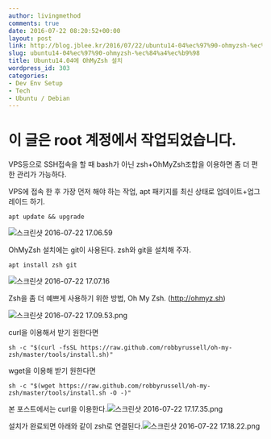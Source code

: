 ```yaml
---
author: livingmethod
comments: true
date: 2016-07-22 08:20:52+00:00
layout: post
link: http://blog.jblee.kr/2016/07/22/ubuntu14-04%ec%97%90-ohmyzsh-%ec%84%a4%ec%b9%98/
slug: ubuntu14-04%ec%97%90-ohmyzsh-%ec%84%a4%ec%b9%98
title: Ubuntu14.04에 OhMyZsh 설치
wordpress_id: 303
categories:
- Dev Env Setup
- Tech
- Ubuntu / Debian
---
```


# 이 글은 root 계정에서 작업되었습니다.

VPS등으로 SSH접속을 할 때 bash가 아닌 zsh+OhMyZsh조합을 이용하면 좀 더 편한 관리가 가능하다.

VPS에 접속 한 후 가장 먼저 해야 하는 작업, apt 패키지를 최신 상태로 업데이트+업그레이드 하기.

    
    apt update && upgrade


![스크린샷 2016-07-22 17.06.59](https://livingmethod.files.wordpress.com/2016/07/e18489e185b3e1848fe185b3e18485e185b5e186abe18489e185a3e186ba-2016-07-22-17-06-59.png)

OhMyZsh 설치에는 git이 사용된다. zsh와 git을 설치해 주자.

    
    apt install zsh git


![스크린샷 2016-07-22 17.07.16](https://livingmethod.files.wordpress.com/2016/07/e18489e185b3e1848fe185b3e18485e185b5e186abe18489e185a3e186ba-2016-07-22-17-07-16.png)

Zsh을 좀 더 예쁘게 사용하기 위한 방법, Oh My Zsh. (http://ohmyz.sh)

![스크린샷 2016-07-22 17.09.53.png](https://livingmethod.files.wordpress.com/2016/07/e18489e185b3e1848fe185b3e18485e185b5e186abe18489e185a3e186ba-2016-07-22-17-09-53.png)

curl을 이용해서 받기 원한다면

    
    sh -c "$(curl -fsSL https://raw.github.com/robbyrussell/oh-my-zsh/master/tools/install.sh)"


wget을 이용해 받기 원한다면

    
    sh -c "$(wget https://raw.github.com/robbyrussell/oh-my-zsh/master/tools/install.sh -O -)"


본 포스트에서는 curl을 이용한다.![스크린샷 2016-07-22 17.17.35.png](https://livingmethod.files.wordpress.com/2016/07/e18489e185b3e1848fe185b3e18485e185b5e186abe18489e185a3e186ba-2016-07-22-17-17-35.png)

설치가 완료되면 아래와 같이 zsh로 연결된다.![스크린샷 2016-07-22 17.18.22.png](https://livingmethod.files.wordpress.com/2016/07/e18489e185b3e1848fe185b3e18485e185b5e186abe18489e185a3e186ba-2016-07-22-17-18-22.png)
